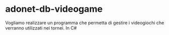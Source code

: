 # adonet-db-videogame


Vogliamo realizzare un programma che permetta di gestire i videogiochi che verranno utilizzati nei tornei. In C#
